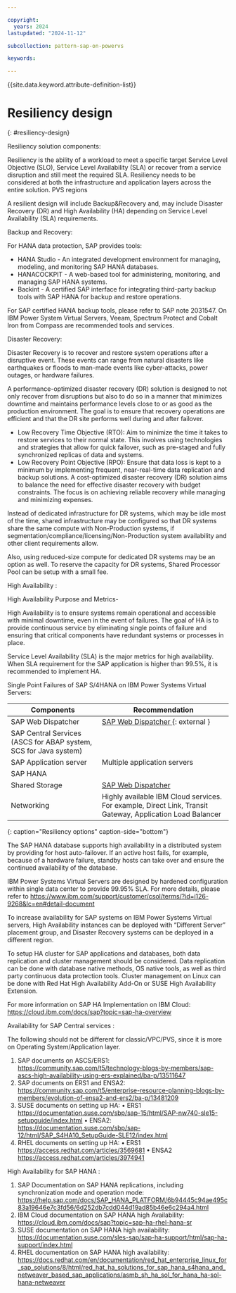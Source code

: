 ```yaml
---

copyright:
  years: 2024
lastupdated: "2024-11-12"

subcollection: pattern-sap-on-powervs

keywords:

---
```


{{site.data.keyword.attribute-definition-list}}

# Resiliency design
{: #resiliency-design}

Resiliency solution components:

Resiliency is the ability of a workload to meet a specific target Service Level Objective (SLO), Service Level Availability (SLA) or recover from a service disruption and still meet the required SLA.  Resiliency needs to be considered at both the infrastructure and application layers across the entire solution.
PVS regions

A resilient design will include Backup&Recovery and, may include Disaster Recovery (DR) and High Availability (HA) depending on Service Level Availability (SLA) requirements. 


Backup and Recovery:

For HANA data protection, SAP provides tools: 
- HANA Studio - An integrated development environment for managing, modeling, and monitoring SAP HANA databases.
- HANACOCKPIT - A web-based tool for administering, monitoring, and managing SAP HANA systems.
- Backint - A certified SAP interface for integrating third-party backup tools with SAP HANA for backup and restore operations.

For SAP certified HANA backup tools, please refer to SAP note 2031547.
On IBM Power System Virtual Servers, Veeam, Spectrum Protect and Cobalt Iron from Compass are recommended tools and services.

Disaster Recovery:

Disaster Recovery is to recover and restore system operations after a disruptive event. These events can range from natural disasters like earthquakes or floods to man-made events like cyber-attacks, power outages, or hardware failures. 

A performance-optimized disaster recovery (DR) solution is designed to not only recover from disruptions but also to do so in a manner that minimizes downtime and maintains performance levels close to or as good as the production environment. The goal is to ensure that recovery operations are efficient and that the DR site performs well during and after failover. 

- Low Recovery Time Objective (RTO): Aim to minimize the time it takes to restore services to their normal state. This involves using technologies and strategies that allow for quick failover, such as pre-staged and fully synchronized replicas of data and systems.
- Low Recovery Point Objective (RPO): Ensure that data loss is kept to a minimum by implementing frequent, near-real-time data replication and backup solutions. 
A cost-optimized disaster recovery (DR) solution aims to balance the need for effective disaster recovery with budget constraints. The focus is on achieving reliable recovery while managing and minimizing expenses.

Instead of dedicated infrastructure for DR systems, which may be idle most of the time, shared infrastructure may be configured so that DR systems share the same compute with Non-Production systems, if segmentation/compliance/licensing/Non-Production system availability and other client requirements allow.

Also, using reduced-size compute for dedicated DR systems may be an option as well. To reserve the capacity for DR systems, Shared Processor Pool can be setup with a small fee.

High Availability :

High Availability Purpose and Metrics- 

High Availability is to ensure systems remain operational and accessible with minimal downtime, even in the event of failures. The goal of HA is to provide continuous service by eliminating single points of failure and ensuring that critical components have redundant systems or processes in place. 

Service Level Availability (SLA) is the major metrics for high availability. When SLA requirement for the SAP application is higher than 99.5%, it is recommended to implement HA.



Single Point Failures of SAP S/4HANA on IBM Power Systems Virtual Servers:


| Components       | Recommendation   | 
|------------------|------------------|
| SAP Web Dispatcher                 | [SAP Web Dispatcher ](https://help.sap.com/doc/saphelp_nw73ehp1/7.31.19/en-us/48/9a9a6b48c673e8e10000000a42189b/frameset.htm){: external }    |
| SAP Central Services (ASCS for ABAP system, SCS for Java system)                 |              |
| SAP Application server                 | Multiple application servers        |
| SAP HANA                 |               |
| Shared Storage                 | [SAP Web Dispatcher ](https://cloud.ibm.com/docs/sap?topic=sap-ha-rhel-nfs)       |
| Networking                 | Highly available IBM Cloud services. For example, Direct Link, Transit Gateway, Application Load Balancer        |

{: caption="Resiliency options" caption-side="bottom"}


The SAP HANA database supports high availability in a distributed system by providing for host auto-failover. If an active host fails, for example, because of a hardware failure, standby hosts can take over and ensure the continued availability of the database. 

IBM Power Systems Virtual Servers are designed by hardened configuration within single data center to provide 99.95% SLA. For more details, please refer to  https://www.ibm.com/support/customer/csol/terms/?id=i126-9268&lc=en#detail-document 

To increase availability for SAP systems on IBM Power Systems Virtual servers, High Availability instances can be deployed with “Different Server” placement group, and Disaster Recovery systems can be deployed in a different region.

To setup HA cluster for SAP applications and databases, both data replication and cluster management should be considered. Data replication can be done with database native methods, OS native tools, as well as third party continuous data protection tools. Cluster management on Linux can be done with Red Hat High Availability Add-On or SUSE High Availability Extension.

For more information on SAP HA Implementation on IBM Cloud: https://cloud.ibm.com/docs/sap?topic=sap-ha-overview 

Availability for SAP Central services :

The following should not be different for classic/VPC/PVS, since it is more on Operating System/Application layer. 
1.	SAP documents on ASCS/ERS1: 
https://community.sap.com/t5/technology-blogs-by-members/sap-ascs-high-availability-using-ers-explained/ba-p/13511647
2.	SAP documents on ERS1 and ENSA2:  
https://community.sap.com/t5/enterprise-resource-planning-blogs-by-members/evolution-of-ensa2-and-ers2/ba-p/13481209 
3.	SUSE documents on setting up HA: 
•	ERS1 https://documentation.suse.com/sbp/sap-15/html/SAP-nw740-sle15-setupguide/index.html 
•	ENSA2: https://documentation.suse.com/sbp/sap-12/html/SAP_S4HA10_SetupGuide-SLE12/index.html 
4.	RHEL documents on setting up HA: 
•	ERS1 https://access.redhat.com/articles/3569681
•	ENSA2 https://access.redhat.com/articles/3974941 


High Availability for SAP HANA :

1.	SAP Documentation on SAP HANA replications, including synchronization mode and operation mode: https://help.sap.com/docs/SAP_HANA_PLATFORM/6b94445c94ae495c83a19646e7c3fd56/6d252db7cdd044d19ad85b46e6c294a4.html
2.	IBM Cloud documentation on SAP HANA high Availability: https://cloud.ibm.com/docs/sap?topic=sap-ha-rhel-hana-sr  
3.	SUSE documentation on SAP HANA high availability: https://documentation.suse.com/sles-sap/sap-ha-support/html/sap-ha-support/index.html
4.	RHEL documentation on SAP HANA high availability: https://docs.redhat.com/en/documentation/red_hat_enterprise_linux_for_sap_solutions/8/html/red_hat_ha_solutions_for_sap_hana_s4hana_and_netweaver_based_sap_applications/asmb_sh_ha_sol_for_hana_ha-sol-hana-netweaver 
